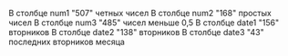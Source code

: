 В столбце num1 "507" четных чисел 
В столбце num2 "168" простых чисел 
В столбце num3 "485" чисел меньше 0,5 
В столбце date1 "156" вторников 
В столбце date2 "138" вторников 
В столбце date3 "43" последних вторников месяца
